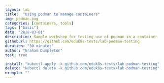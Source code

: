 ```yaml
---
layout: lab
title:  "Using podman to manage containers"
img: podman.png
categories: [containers, tools]
tags: ["basic"]
date: "2020-03-01"
description: Sample workshop for testing use of podman in a container
githuburl: https://github.com/eduk8s-tests/lab-podman-testing
duration: "30 minutes"
author: "Graham Dumpleton"
test: true

install: "kubectl apply -k github.com/eduk8s-tests/lab-podman-testing"
delete: "kubectl delete -k github.com/eduk8s-tests/lab-podman-testing"
example: ""
---
```

